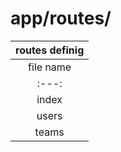 # app/routes/

| routes definig |
| :---: |
| file name | routes for |
| :---: | :---:|
| index | home, login, signup, and general routes |
| users | user profile, personal notes, and possible task for notes |
| teams | features only in teams notes | 